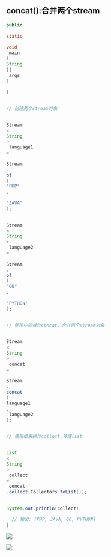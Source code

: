 ## concat():合并两个stream

```java
public
 
static
 
void
 main
(
String
[]
 args
)
 
{

    
// 创建两个stream对象

    
Stream
<
String
>
 language1 
=
 
Stream
.
of
(
"PHP"
,
 
"JAVA"
);

    
Stream
<
String
>
 language2 
=
 
Stream
.
of
(
"GO"
,
 
"PYTHON"
);

    
// 使用中间操作concat，合并两个stream对象

    
Stream
<
String
>
 concat 
=
 
Stream
.
concat
(
language1
,
 language2
);

    
// 使用结束操作collect,转成list

    
List
<
String
>
 collect 
=
 concat
.collect(Collectors.toList());

    
System.out.println(collect);

  // 输出: [PHP, JAVA, GO, PYTHON]
}
```



![](https://pic.superbed.cn/item/5e09ab8176085c3289b06596.jpg)

![](https://pic.superbed.cn/item/5e09ab8f76085c3289b067e2.jpg)











